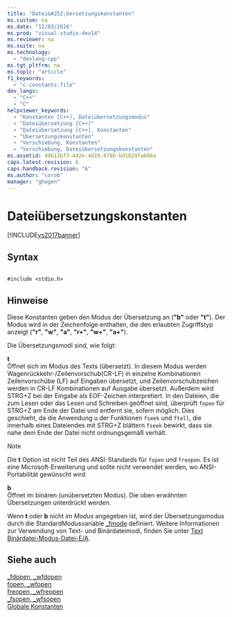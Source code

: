 ```yaml
---
title: "Datei&#252;bersetzungskonstanten"
ms.custom: na
ms.date: "12/03/2016"
ms.prod: "visual-studio-dev14"
ms.reviewer: na
ms.suite: na
ms.technology: 
  - "devlang-cpp"
ms.tgt_pltfrm: na
ms.topic: "article"
f1_keywords: 
  - "c.constants.file"
dev_langs: 
  - "C++"
  - "C"
helpviewer_keywords: 
  - "Konstanten [C++], Dateiübersetzungsmodus"
  - "Dateiübersetzung [C++]"
  - "Dateiübersetzung [C++], Konstanten"
  - "Übersetzungskonstanten"
  - "Verschiebung, Konstanten"
  - "Verschiebung, Dateiübersetzungskonstanten"
ms.assetid: 49b13bf3-442e-4d19-878b-bd1029fa666a
caps.latest.revision: 6
caps.handback.revision: "6"
ms.author: "corob"
manager: "ghogen"
---
```

# Datei&#252;bersetzungskonstanten
[!INCLUDE[vs2017banner](../assembler/inline/includes/vs2017banner.md)]

## Syntax  
  
```  
  
#include <stdio.h>  
```  
  
## Hinweise  
 Diese Konstanten geben den Modus der Übersetzung an \(**"b"** oder **"t"**\).  Der Modus wird in der Zeichenfolge enthalten, die den erlaubten Zugriffstyp anzeigt \(**"r"**, **"w"**, **"a"**, **"r\+"**, **"w\+"**, **"a\+"**\).  
  
 Die Übersetzungsmodi sind, wie folgt:  
  
 **t**  
 Öffnet sich im Modus des Texts \(übersetzt\).  In diesem Modus werden Wagenrückkehr\-\/Zeilenvorschub\(CR\-LF\) in einzelne Kombinationen Zeilenvorschübe \(LF\) auf Eingaben übersetzt, und Zeilenvorschubzeichen werden in CR\-LF Kombinationen auf Ausgabe übersetzt.  Außerdem wird STRG\+Z bei der Eingabe als EOF\-Zeichen interpretiert.  In den Dateien, die zum Lesen oder das Lesen und Schreiben geöffnet sind, überprüft `fopen` für STRG\+Z am Ende der Datei und entfernt sie, sofern möglich.  Dies geschieht, da die Anwendung u der Funktionen `fseek` und `ftell`, die innerhalb eines Dateiendes mit STRG\+Z blättern `fseek` bewirkt, dass sie nahe dem Ende der Datei nicht ordnungsgemäß verhält.  
  
> [!NOTE]
>  Die **t** Option ist nicht Teil des ANSI\-Standards für `fopen` und `freopen`.  Es ist eine Microsoft\-Erweiterung und sollte nicht verwendet werden, wo ANSI\-Portabilität gewünscht wird.  
  
 **b**  
 Öffnet im binären \(unübersetzten Modus\).  Die oben erwähnten Übersetzungen unterdrückt werden.  
  
 Wenn **t** oder **b** nicht *im Modus* angegeben ist, wird der Übersetzungsmodus durch die StandardModusvariable [\_fmode](../c-runtime-library/fmode.md) definiert.  Weitere Informationen zur Verwendung von Text\- und Binärdateimodi, finden Sie unter [Text Binärdatei\-Modus\-Datei\-E\/A](../c-runtime-library/text-and-binary-mode-file-i-o.md).  
  
## Siehe auch  
 [\_fdopen, \_wfdopen](../c-runtime-library/reference/fdopen-wfdopen.md)   
 [fopen, \_wfopen](../c-runtime-library/reference/fopen-wfopen.md)   
 [freopen, \_wfreopen](../c-runtime-library/reference/freopen-wfreopen.md)   
 [\_fsopen, \_wfsopen](../c-runtime-library/reference/fsopen-wfsopen.md)   
 [Globale Konstanten](../c-runtime-library/global-constants.md)